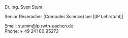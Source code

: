Dr. Ing. Sven Stum 

Senior Reseracher (Computer Science) bei [[IP Lehrstuhl]]

Email: [stumm@ip.rwth-aachen.de](mailto:stumm@ip.rwth-aachen.de)   
Phone: + 49 241 80 95273